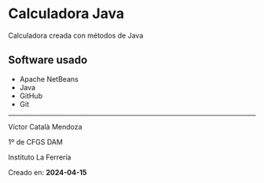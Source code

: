 # Calculadora Java
Calculadora creada con métodos de Java
## Software usado
- Apache NetBeans
- Java
- GitHub
- Git
---
Víctor Català Mendoza

1º de CFGS DAM

Instituto La Ferrería

Creado en: **2024-04-15**
